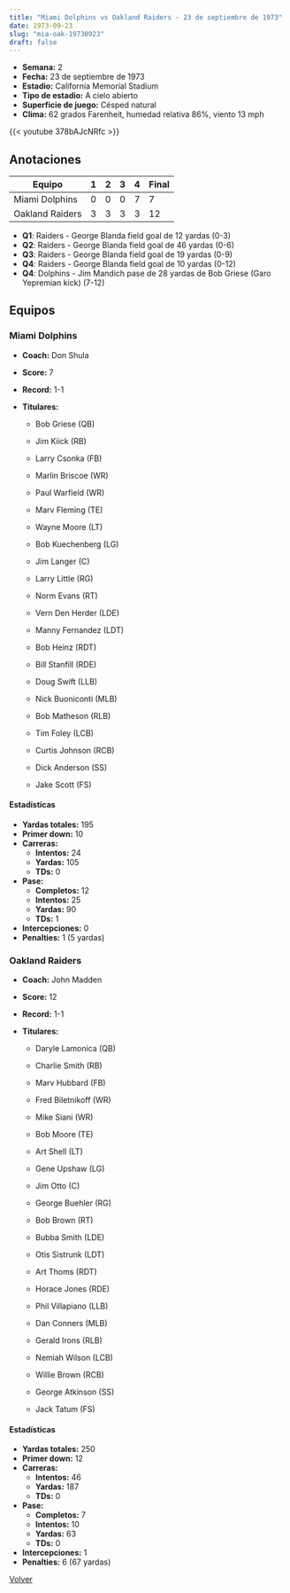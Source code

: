 ```yaml
---
title: "Miami Dolphins vs Oakland Raiders - 23 de septiembre de 1973"
date: 1973-09-23
slug: "mia-oak-19730923"
draft: false
---
```


- **Semana:** 2
- **Fecha:** 23 de septiembre de 1973
- **Estadio:** California Memorial Stadium
- **Tipo de estadio:** A cielo abierto
- **Superficie de juego:** Césped natural
- **Clima:** 62 grados Farenheit, humedad relativa 86%, viento 13 mph


{{< youtube 378bAJcNRfc >}}


## Anotaciones
| Equipo | 1 | 2 | 3 | 4 | Final |
|--------|---|---|---|---|-------|
| Miami Dolphins  | 0 | 0 | 0 | 7  | 7 |
| Oakland Raiders  | 3 | 3 | 3 | 3  | 12 |
- **Q1**: Raiders - George Blanda field goal de 12 yardas (0-3)
- **Q2**: Raiders - George Blanda field goal de 46 yardas (0-6)
- **Q3**: Raiders - George Blanda field goal de 19 yardas (0-9)
- **Q4**: Raiders - George Blanda field goal de 10 yardas (0-12)
- **Q4**: Dolphins - Jim Mandich pase de 28 yardas de Bob Griese (Garo Yepremian kick) (7-12)


## Equipos


### Miami Dolphins
* **Coach:** Don Shula
* **Score:** 7
* **Record:** 1-1
* **Titulares:** 

  * Bob Griese (QB) 

  * Jim Kiick (RB) 

  * Larry Csonka (FB) 

  * Marlin Briscoe (WR) 

  * Paul Warfield (WR) 

  * Marv Fleming (TE) 

  * Wayne Moore (LT) 

  * Bob Kuechenberg (LG) 

  * Jim Langer (C) 

  * Larry Little (RG) 

  * Norm Evans (RT) 

  * Vern Den Herder (LDE) 

  * Manny Fernandez (LDT) 

  * Bob Heinz (RDT) 

  * Bill Stanfill (RDE) 

  * Doug Swift (LLB) 

  * Nick Buoniconti (MLB) 

  * Bob Matheson (RLB) 

  * Tim Foley (LCB) 

  * Curtis Johnson (RCB) 

  * Dick Anderson (SS) 

  * Jake Scott (FS) 

#### Estadísticas
* **Yardas totales:** 195
* **Primer down:** 10
* **Carreras:**
  * **Intentos:** 24
  * **Yardas:** 105
  * **TDs:** 0
* **Pase:**
  * **Completos:** 12
  * **Intentos:** 25
  * **Yardas:** 90
  * **TDs:** 1
* **Intercepciones:** 0
* **Penalties:** 1 (5 yardas)

### Oakland Raiders
* **Coach:** John Madden
* **Score:** 12
* **Record:** 1-1
* **Titulares:** 

  * Daryle Lamonica (QB) 

  * Charlie Smith (RB) 

  * Marv Hubbard (FB) 

  * Fred Biletnikoff (WR) 

  * Mike Siani (WR) 

  * Bob Moore (TE) 

  * Art Shell (LT) 

  * Gene Upshaw (LG) 

  * Jim Otto (C) 

  * George Buehler (RG) 

  * Bob Brown (RT) 

  * Bubba Smith (LDE) 

  * Otis Sistrunk (LDT) 

  * Art Thoms (RDT) 

  * Horace Jones (RDE) 

  * Phil Villapiano (LLB) 

  * Dan Conners (MLB) 

  * Gerald Irons (RLB) 

  * Nemiah Wilson (LCB) 

  * Willie Brown (RCB) 

  * George Atkinson (SS) 

  * Jack Tatum (FS) 

#### Estadísticas
* **Yardas totales:** 250
* **Primer down:** 12
* **Carreras:**
  * **Intentos:** 46
  * **Yardas:** 187
  * **TDs:** 0
* **Pase:**
  * **Completos:** 7
  * **Intentos:** 10
  * **Yardas:** 63
  * **TDs:** 0
* **Intercepciones:** 1
* **Penalties:** 6 (67 yardas)


[Volver](/historia/1973)
